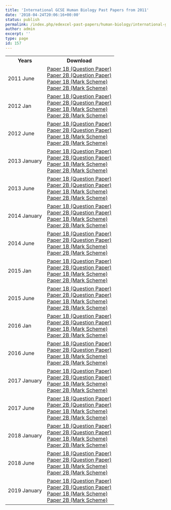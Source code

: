 ```yaml
---
title: 'International GCSE Human Biology Past Papers from 2011'
date: '2018-04-24T20:06:16+00:00'
status: publish
permalink: /index.php/edexcel-past-papers/human-biology/international-gcse
author: admin
excerpt: ''
type: page
id: 157
---
```


<table class="table table-pastpapers">
  <tbody>
  <tr>
    <th>Years</th>
    <th>Download</th>
  </tr>
  <tr>
    <td>2011 June</td>
    <td>
          <a href="https://www.dropbox.com/s/061m6xyq0i4qvqn/4HB0_01_que_20110509.pdf?dl=1">Paper 1B (Question Paper)</a><br/>
          <a href="https://www.dropbox.com/s/ah4xu3fkl4mm5gs/4HB0_02_que_20110511.pdf?dl=1">Paper 2B (Question Paper)</a><br/>
          <a href="https://www.dropbox.com/s/pkyssaz44hsp338/4HB0_01_rms_20110824a.pdf?dl=1">Paper 1B (Mark Scheme)</a><br/>
          <a href="https://www.dropbox.com/s/nv7tov6c7f9denk/4HB0_02_rms_20110824a.pdf?dl=1">Paper 2B (Mark Scheme)</a>
    </td>
  </tr>
  <tr>
    <td>2012 Jan</td>
    <td>
          <a href="https://www.dropbox.com/s/u8ebz466s98wv68/4HB0_01_que_20120307.pdf?dl=1">Paper 1B (Question Paper)</a><br/>
          <a href="https://www.dropbox.com/s/dmtufl5cnd4zoig/4HB0_02_que_20120307.pdf?dl=1">Paper 2B (Question Paper)</a><br/>
          <a href="https://www.dropbox.com/s/ki65q19b06vcc7o/4HB0_01_msc_20120210.pdf?dl=1">Paper 1B (Mark Scheme)</a><br/>
          <a href="https://www.dropbox.com/s/pa6yumpy2717imj/4HB0_02_msc_20120210.pdf?dl=1">Paper 2B (Mark Scheme)</a>
    </td>
  </tr>
  <tr>
    <td>2012 June</td>
    <td>
          <a href="https://www.dropbox.com/s/wm4l043jfjckqrr/4HB0_01_que_20120508.pdf?dl=1">Paper 1B (Question Paper)</a><br/>
          <a href="https://www.dropbox.com/s/irm093qd1aprjrc/4HB0_02_que_20120509.pdf?dl=1">Paper 2B (Question Paper)</a><br/>
          <a href="https://www.dropbox.com/s/z5q2kswj3er39dp/4HB0_01_rms_20120823.pdf?dl=1">Paper 1B (Mark Scheme)</a><br/>
          <a href="https://www.dropbox.com/s/7lm5a7on9vpcyh0/4HB0_02_rms_20120823.pdf?dl=1">Paper 2B (Mark Scheme)</a>
    </td>
  </tr>
  <tr>
    <td>2013 January</td>
    <td>
          <a href="https://www.dropbox.com/s/4kb092cqcwd8hps/4HB0_01_que_20130109.pdf?dl=1">Paper 1B (Question Paper)</a><br/>
          <a href="https://www.dropbox.com/s/e79lbobjf2buvgj/4HB0_02_que_20130114.pdf?dl=1">Paper 2B (Question Paper)</a><br/>
          <a href="https://www.dropbox.com/s/tzwcfcwiqn2qb14/4HB0_01_rms_20130307.pdf?dl=1">Paper 1B (Mark Scheme)</a><br/>
          <a href="https://www.dropbox.com/s/4adwhd2sodu5ze9/4HB0_02_rms_20130307.pdf?dl=1">Paper 2B (Mark Scheme)</a>
    </td>
  </tr>
  <tr>
    <td>2013 June</td>
    <td>
          <a href="https://www.dropbox.com/s/5oydm4bqu7rm2f4/4HB0_01_que_20130507.pdf?dl=1">Paper 1B (Question Paper)</a><br/>
          <a href="https://www.dropbox.com/s/go4q6s5kymy4tai/4HB0_02_que_20130510.pdf?dl=1">Paper 2B (Question Paper)</a><br/>
          <a href="https://www.dropbox.com/s/c4htqgibu1qyv21/4HB0_01_msc_20130822.pdf?dl=1">Paper 1B (Mark Scheme)</a><br/>
          <a href="https://www.dropbox.com/s/pqo2rbfxsctevo9/4HB0_02_msc_20130822.pdf?dl=1">Paper 2B (Mark Scheme)</a>
    </td>
  </tr>
  <tr>
    <td>2014 January</td>
    <td>
          <a href="https://www.dropbox.com/s/wk69fx80elp8da5/4HB0_01_que_20140108.pdf?dl=1">Paper 1B (Question Paper)</a><br/>
          <a href="https://www.dropbox.com/s/bym7opb204ckvny/4HB0_02_que_20140110.pdf?dl=1">Paper 2B (Question Paper)</a><br/>
          <a href="https://www.dropbox.com/s/ncm112w1koa62fs/4HB0_01_msc_20140306.pdf?dl=1">Paper 1B (Mark Scheme)</a><br/>
          <a href="https://www.dropbox.com/s/qhtexw744mq1ehq/4HB0_02__msc_20140306.pdf?dl=1">Paper 2B (Mark Scheme)</a>
    </td>
  </tr>
  <tr>
    <td>2014 June</td>
    <td>
          <a href="https://www.dropbox.com/s/fu9ybk7f5vk6s32/Question-paper-Paper-1-June-2014.pdf?dl=1">Paper 1B (Question Paper)</a><br/>
          <a href="https://www.dropbox.com/s/f7766gnjqeut8r9/Question-paper-Paper-2-June-2014.pdf?dl=1">Paper 2B (Question Paper)</a><br/>
          <a href="https://www.dropbox.com/s/5rtn11gmp26q40z/Mark-scheme-Paper-1-June-2014.pdf?dl=1">Paper 1B (Mark Scheme)</a><br/>
          <a href="https://www.dropbox.com/s/nbgan9qjs0367vg/Mark-scheme-Paper-2-June-2014.pdf?dl=1">Paper 2B (Mark Scheme)</a>
    </td>
  </tr>
  <tr>
    <td>2015 Jan</td>
    <td>
          <a href="https://www.dropbox.com/s/5v6weqgdm6xjusm/4HB0_01_que_20150106.pdf?dl=1">Paper 1B (Question Paper)</a><br/>
          <a href="https://www.dropbox.com/s/auhmkf3awzevl1u/4HB0_02_que_20150110.pdf?dl=1">Paper 2B (Question Paper)</a><br/>
          <a href="https://www.dropbox.com/s/h3ajnb82d3vtj0o/4HB0_01_msc_20151501.pdf?dl=1">Paper 1B (Mark Scheme)</a><br/>
          <a href="https://www.dropbox.com/s/7q98ry2ip9roy5v/4HB0_02_msc_20151501.pdf?dl=1">Paper 2B (Mark Scheme)</a>
    </td>
  </tr>
  <tr>
    <td>2015 June</td>
    <td>
          <a href="https://www.dropbox.com/s/bmb5fyxiilky3bq/4HB0_01_que_20150506.pdf?dl=1">Paper 1B (Question Paper)</a><br/>
          <a href="https://www.dropbox.com/s/h4c935529lo5o3b/4HB0_02_que_20150508.pdf?dl=1">Paper 2B (Question Paper)</a><br/>
          <a href="https://www.dropbox.com/s/q8nyvlgi5anmc9o/4HB0_01_msc_20150819.pdf?dl=1">Paper 1B (Mark Scheme)</a><br/>
          <a href="https://www.dropbox.com/s/3lqfack2v58ue8x/4HB0_02_msc_20150819.pdf?dl=1">Paper 2B (Mark Scheme)</a>
    </td>
  </tr>
  <tr>
    <td>2016 Jan</td>
    <td>
          <a href="https://www.dropbox.com/s/zz9zv1s86hw5eyf/4HB0_01_que_20160113.pdf?dl=1">Paper 1B (Question Paper)</a><br/>
          <a href="https://www.dropbox.com/s/2v1gph3l7w4b4vd/4HB0_02_que_20160115.pdf?dl=1">Paper 2B (Question Paper)</a><br/>
          <a href="https://www.dropbox.com/s/cj48l1skv30mj71/4HB0_01_msc_20160302.pdf?dl=1">Paper 1B (Mark Scheme)</a><br/>
          <a href="https://www.dropbox.com/s/20lmgjhtjo8hhdz/4HB0_02_msc_20160302.pdf?dl=1">Paper 2B (Mark Scheme)</a>
    </td>
  </tr>
  <tr>
    <td>2016 June</td>
    <td>
          <a href="https://www.dropbox.com/s/523yb1h9tybnx57/4HB0_01_que_20160511.pdf?dl=1">Paper 1B (Question Paper)</a><br/>
          <a href="https://www.dropbox.com/s/krifeb6scqiwjzu/4HB0_02_que_20160513.pdf?dl=1">Paper 2B (Question Paper)</a><br/>
          <a href="https://www.dropbox.com/s/s33pma9p1snfvyc/4HB0_01_rms_20160824.pdf?dl=1">Paper 1B (Mark Scheme)</a><br/>
          <a href="https://www.dropbox.com/s/gpjb3gqua4t6mok/4HB0_02_rms_20160824.pdf?dl=1">Paper 2B (Mark Scheme)</a>
    </td>
  </tr>
  <tr>
    <td>2017 January</td>
    <td>
          <a href="https://qualifications.pearson.com/content/dam/pdf/International%20GCSE/Human%20Biology/2009/Exam%20materials/4HB0_01_que_20170111.pdf">Paper 1B (Question Paper)</a><br/>
          <a href="https://qualifications.pearson.com/content/dam/pdf/International%20GCSE/Human%20Biology/2009/Exam%20materials/4HB0_02_que_20170117.pdf">Paper 2B (Question Paper)</a><br/>
          <a href="https://qualifications.pearson.com/content/dam/pdf/International%20GCSE/Human%20Biology/2009/Exam%20materials/4HB0_01_rms_20170301.pdf">Paper 1B (Mark Scheme)</a><br/>
          <a href="https://qualifications.pearson.com/content/dam/pdf/International%20GCSE/Human%20Biology/2009/Exam%20materials/4HB0_02_rms_20170301.pdf">Paper 2B (Mark Scheme)</a>
    </td>
  </tr>
  <tr>
    <td>2017 June</td>
    <td>
          <a href="https://qualifications.pearson.com/content/dam/pdf/International%20GCSE/Human%20Biology/2009/Exam%20materials/4HB0_01_que_20170510.pdf">Paper 1B (Question Paper)</a><br/>
          <a href="https://qualifications.pearson.com/content/dam/pdf/International%20GCSE/Human%20Biology/2009/Exam%20materials/4HB0_02_que_20170512.pdf">Paper 2B (Question Paper)</a><br/>
          <a href="https://qualifications.pearson.com/content/dam/pdf/International%20GCSE/Human%20Biology/2009/Exam%20materials/4HB0_01_rms_20170823.pdf">Paper 1B (Mark Scheme)</a><br/>
          <a href="https://qualifications.pearson.com/content/dam/pdf/International%20GCSE/Human%20Biology/2009/Exam%20materials/4HB0_02_rms_20170823.pdf">Paper 2B (Mark Scheme)</a>
    </td>
  </tr>
  <tr>
    <td>2018 January</td>
    <td>
          <a href="https://qualifications.pearson.com/content/dam/pdf/International%20GCSE/Human%20Biology/2009/Exam%20materials/4HB0_01_que_20180110.pdf">Paper 1B (Question Paper)</a><br/>
          <a href="https://qualifications.pearson.com/content/dam/pdf/International%20GCSE/Human%20Biology/2009/Exam%20materials/4HB0_02_que_20180116.pdf">Paper 2B (Question Paper)</a><br/>
          <a href="https://qualifications.pearson.com/content/dam/pdf/International%20GCSE/Human%20Biology/2009/Exam%20materials/4HB0_01_rms_20180308.pdf">Paper 1B (Mark Scheme)</a><br/>
          <a href="https://qualifications.pearson.com/content/dam/pdf/International%20GCSE/Human%20Biology/2009/Exam%20materials/4HB0_02_rms_20180308.pdf">Paper 2B (Mark Scheme)</a>
    </td>
  </tr>
  <tr>
    <td>2018 June</td>
    <td>
          <a href="https://qualifications.pearson.com/content/dam/pdf/International%20GCSE/Human%20Biology/2009/Exam%20materials/4HB0_01_que_20180509.pdf">Paper 1B (Question Paper)</a><br/>
          <a href="https://qualifications.pearson.com/content/dam/pdf/International%20GCSE/Human%20Biology/2009/Exam%20materials/4HB0_02_que_20180511.pdf">Paper 2B (Question Paper)</a><br/>
          <a href="https://qualifications.pearson.com/content/dam/pdf/International%20GCSE/Human%20Biology/2009/Exam%20materials/4HB0_01_rms_20180822.pdf">Paper 1B (Mark Scheme)</a><br/>
          <a href="https://qualifications.pearson.com/content/dam/pdf/International%20GCSE/Human%20Biology/2009/Exam%20materials/4HB0_02_rms_20180822.pdf">Paper 2B (Mark Scheme)</a>
    </td>
  </tr>
  <tr>
    <td>2019 January</td>
    <td>
          <a href="https://qualifications.pearson.com/content/dam/pdf/International%20GCSE/Human%20Biology/2009/Exam%20materials/4HB0_01_que_20190110.pdf">Paper 1B (Question Paper)</a><br/>
          <a href="https://qualifications.pearson.com/content/dam/pdf/International%20GCSE/Human%20Biology/2009/Exam%20materials/4HB0_02_que_20190116.pdf">Paper 2B (Question Paper)</a><br/>
          <a href="https://qualifications.pearson.com/content/dam/pdf/International%20GCSE/Human%20Biology/2009/Exam%20materials/4HB0_01_msc_20190307.pdf">Paper 1B (Mark Scheme)</a><br/>
          <a href="https://qualifications.pearson.com/content/dam/pdf/International%20GCSE/Human%20Biology/2009/Exam%20materials/4HB0_02_msc_20190307.pdf">Paper 2B (Mark Scheme)</a>
    </td>
  </tr>
</tbody>
</table>

